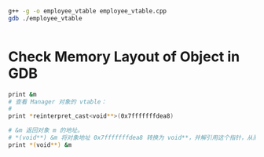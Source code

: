 ```bash

g++ -g -o employee_vtable employee_vtable.cpp
gdb ./employee_vtable



```


# Check Memory Layout of Object in GDB
```bash 
print &m
# 查看 Manager 对象的 vtable：
# 
print *reinterpret_cast<void**>(0x7fffffffdea8)

# &m 返回对象 m 的地址。
# *(void**) &m 将对象地址 0x7fffffffdea8 转换为 void**，并解引用这个指针，从而获取 vtable 指针。
print *(void**) &m

```

